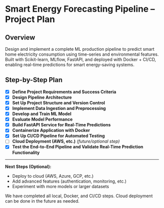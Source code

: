# Smart Energy Forecasting Pipeline – Project Plan

## Overview
Design and implement a complete ML production pipeline to predict smart home electricity consumption using time-series and environmental features. Built with Scikit-learn, MLflow, FastAPI, and deployed with Docker + CI/CD, enabling real-time predictions for smart energy-saving systems.

## Step-by-Step Plan

- [x] **Define Project Requirements and Success Criteria**
- [x] **Design Pipeline Architecture**
- [x] **Set Up Project Structure and Version Control**
- [x] **Implement Data Ingestion and Preprocessing**
- [x] **Develop and Train ML Model**
- [x] **Evaluate Model Performance**
- [x] **Build FastAPI Service for Real-Time Predictions**
- [x] **Containerize Application with Docker**
- [x] **Set Up CI/CD Pipeline for Automated Testing**
- [ ] **Cloud Deployment (AWS, etc.)** *(future/optional step)*
- [x] **Test the End-to-End Pipeline and Validate Real-Time Prediction Functionality**

---

**Next Steps (Optional):**
- Deploy to cloud (AWS, Azure, GCP, etc.)
- Add advanced features (authentication, monitoring, etc.)
- Experiment with more models or larger datasets

We have completed all local, Docker, and CI/CD steps. Cloud deployment can be done in the future as needed. 